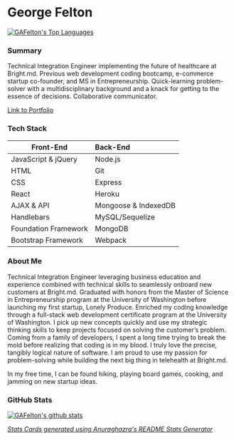 # George Felton

[![GAFelton's Top Languages](https://github-readme-stats.vercel.app/api/top-langs/?username=GAFelton&layout=compact)](https://github.com/anuraghazra/github-readme-stats)

### Summary

Technical Integration Engineer implementing the future of healthcare at Bright.md. Previous web development coding bootcamp, e-commerce startup co-founder, and MS in Entrepreneurship. Quick-learning problem-solver with a multidisciplinary background and a knack for getting to the essence of decisions. Collaborative communicator.

[Link to Portfolio](https://www.gfelton.com/)

### Tech Stack
| Front-End            | Back-End             |
| -------------------- | :------------------- |
| JavaScript & jQuery  | Node.js              |
| HTML                 | Git                  |
| CSS                  | Express              |
| React                | Heroku               |
| AJAX & API           | Mongoose & IndexedDB |
| Handlebars           | MySQL/Sequelize      |
| Foundation Framework | MongoDB              |
| Bootstrap Framework  | Webpack              |


### About Me
Technical Integration Engineer leveraging business education and experience combined with technical skills to seamlessly onboard new customers at Bright.md. Graduated with honors from the Master of Science in Entrepreneurship program at the University of Washington before launching my first startup, Lonely Produce. Enriched my coding knowledge through a full-stack web development certificate program at the University of Washington. I pick up new concepts quickly and use my strategic thinking skills to keep projects focused on solving the customer’s problem. Coming from a family of developers, I spent a long time trying to break the mold before realizing that coding is in my blood. I truly love the precise, tangibly logical nature of software. I am proud to use my passion for problem-solving while building the next big thing in telehealth at Bright.md. 

In my free time, I can be found hiking, playing board games, cooking, and jamming on new startup ideas.

### GitHub Stats

[![GAFelton's github stats](https://github-readme-stats.vercel.app/api?username=GAFelton&count_private=true&show_icons=true&theme=gruvbox)](https://github.com/anuraghazra/github-readme-stats)

*[Stats Cards generated using Anuraghazra's README Stats Generator](https://github.com/anuraghazra/github-readme-stats)*
